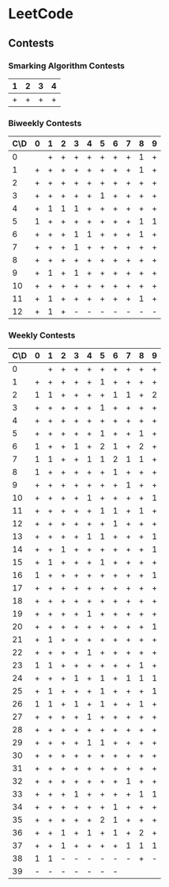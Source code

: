 # LeetCode

## Contests

### Smarking Algorithm Contests

| 1 | 2 | 3 | 4 |
| --- | --- | --- | --- |
| + | + | + | + |

### Biweekly Contests

| C\D | 0 | 1 | 2 | 3 | 4 | 5 | 6 | 7 | 8 | 9 |
| --- | --- |---| --- | --- | --- | --- | --- | --- | --- | --- |
| 0 |   | + | + | + | + | + | + | + | 1 | + |
| 1 | + | + | + | + | + | + | + | + | 1 | + |
| 2 | + | + | + | + | + | + | + | + | + | + |
| 3 | + | + | + | + | + | 1 | + | + | + | + |
| 4 | + | 1 | 1 | 1 | + | + | + | + | + | + |
| 5 | 1 | + | + | + | + | + | + | + | 1 | 1 |
| 6 | + | + | + | 1 | 1 | + | + | + | 1 | + |
| 7 | + | + | + | 1 | + | + | + | + | + | + |
| 8 | + | + | + | + | + | + | + | + | + | + |
| 9 | + | 1 | + | 1 | + | + | + | + | + | + |
| 10 | + | + | + | + | + | + | + | + | + | + |
| 11 | + | 1 | + | + | + | + | + | + | 1 | + |
| 12 | + | 1 | + | - | - | - | - | - | - | - |

### Weekly Contests

| C\D | 0 | 1 | 2 | 3 | 4 | 5 | 6 | 7 | 8 | 9 |
| --- | --- | --- | --- | --- | --- | --- |---| --- |---|---|
| 0 |   | + | + | + | + | + | + | + | + | + |
| 1 | + | + | + | + | + | 1 | + | + | + | + |
| 2 | 1 | 1 | + | + | + | + | 1 | 1 | + | 2 |
| 3 | + | + | + | + | + | 1 | + | + | + | + |
| 4 | + | + | + | + | + | + | + | + | + | + |
| 5 | + | + | + | + | + | 1 | + | + | 1 | + |
| 6 | 1 | + | + | 1 | + | 2 | 1 | + | 2 | + |
| 7 | 1 | 1 | + | + | 1 | 1 | 2 | 1 | 1 | + |
| 8 | 1 | + | + | + | + | + | 1 | + | + | + |
| 9 | + | + | + | + | + | + | + | 1 | + | + |
| 10 | + | + | + | + | 1 | + | + | + | + | 1 |
| 11 | + | + | + | + | + | 1 | 1 | + | 1 | + |
| 12 | + | + | + | + | + | + | 1 | + | + | + |
| 13 | + | + | + | + | 1 | 1 | + | + | + | 1 |
| 14 | + | + | 1 | + | + | + | + | + | + | 1 |
| 15 | + | 1 | + | + | + | 1 | + | + | + | + |
| 16 | 1 | + | + | + | + | + | + | + | + | 1 |
| 17 | + | + | + | + | + | + | + | + | + | + |
| 18 | + | + | + | + | + | + | + | + | + | + |
| 19 | + | + | + | + | 1 | + | + | + | + | + |
| 20 | + | + | + | + | + | + | + | + | + | 1 |
| 21 | + | 1 | + | + | + | + | + | + | + | + |
| 22 | + | + | + | + | 1 | + | + | + | + | + |
| 23 | 1 | 1 | + | + | + | + | + | + | 1 | + |
| 24 | + | + | + | 1 | + | 1 | + | 1 | 1 | 1 |
| 25 | + | 1 | + | + | + | 1 | + | + | + | 1 |
| 26 | 1 | 1 | + | 1 | + | 1 | + | + | 1 | + |
| 27 | + | + | + | + | 1 | + | + | + | + | + |
| 28 | + | + | + | + | + | + | + | + | + | + |
| 29 | + | + | + | + | 1 | 1 | + | + | + | + |
| 30 | + | + | + | + | + | + | + | + | + | + |
| 31 | + | + | + | + | + | + | + | + | + | + |
| 32 | + | + | + | + | + | + | + | 1 | + | + |
| 33 | + | + | + | 1 | + | + | + | + | 1 | 1 |
| 34 | + | + | + | + | + | + | 1 | + | + | + |
| 35 | + | + | + | + | + | 2 | 1 | + | + | + |
| 36 | + | + | 1 | + | 1 | + | 1 | + | 2 | + |
| 37 | + | + | 1 | + | + | + | + | 1 | 1 | 1 |
| 38 | 1 | 1 | - | - | - | - | - | - | + | - |
| 39 | - | - | - | - | - | - | - |   |   |   |
